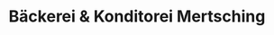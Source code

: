 ---
title: "Bäckerei & Konditorei Mertsching"
url: /eibenstock/baeckerei-und-konditorei-mertsching/
shop: Bäckerei
---